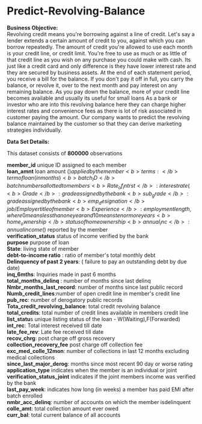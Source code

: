 # Predict-Revolving-Balance

<b>Business Objective:</b><br>
Revolving credit means you're borrowing against a line of credit. Let's say a lender extends a certain amount of credit to you, against which you can borrow repeatedly. The amount of credit you're allowed to use each month is your credit line, or credit limit. You're free to use as much or as little of that credit line as you wish on any purchase you could make with cash. Its just like a credit card and only difference is they have lower interest rate and they are secured by business assets.
At the end of each statement period, you receive a bill for the balance. If you don't pay it off in full, you carry the balance, or revolve it, over to the next month and pay interest on any remaining balance. As you pay down the balance, more of your credit line becomes available and usually its useful for small loans
As a bank or investor who are into this revolving balance here they can charge higher interest rates and convenience fees as there is lot of risk associated in customer paying the amount. Our company wants to predict the revolving balance maintained by the customer so that they can derive marketing strategies individually.

<b>Data Set Details:</b>    
    
This dataset consists of <b>800000</b> observations    
    
<b>member_id</b> unique ID assigned to each member    
<b>loan_amnt</b> loan amount ($) applied by the member    
<b>terms:</b>  term of loan (in months)    
<b>batch_ID</b> batch numbers allotted to members    
<b>Rate_of_intrst</b>:  interest rate (%) on loan    
<b>Grade</b>:grade assigned by the bank    
<b>sub_grade</b>: grade assigned by the bank    
<b>emp_designation</b> job / Employer title of member    
<b>Experience</b>: employment length, where 0 means less than one year and 10 means ten or more years    
<b>home_ownership</b> status of home ownership    
<b>annual_inc</b>: annual income ($) reported by the member    
<b>verification_status</b> status of income verified by the bank    
<b>purpose</b> purpose of loan    
<b>State</b>: living state of member    
<b>debt-to-income ratio</b> : ratio of member's total monthly debt    
<b>Delinquency of past 2 years</b>:  ( failure to pay an outstanding debt by due date)    
<b>inq_6mths</b>: Inquiries made in past 6 months    
<b>total_months_delinq</b> : number of months since last delinq    
<b>Nmbr_months_last_record</b>: number of months since last public record    
<b>Numb_credit_lines</b>:number of open credit line in member's credit line    
<b>pub_rec</b>: number of derogatory public records    
<b>Tota_credit_revolving_balance</b>: total credit revolving balance    
<b>total_credits</b>: total number of credit lines available in members credit line    
<b>list_statu</b>s unique listing status of the loan - W(Waiting),F(Forwarded)    
<b>int_rec</b>: Total interest received till date    
<b>late_fee_rev</b>: Late fee received till date    
<b>recov_chrg</b>: post charge off gross recovery    
<b>collection_recovery_fee</b> post charge off collection fee    
<b>exc_med_colle_12mon</b>: number of collections in last 12 months excluding medical collections    
<b>since_last_major_derog</b>: months since most recent 90 day or worse rating    
<b>application_type</b> indicates when the member is an individual or joint    
<b>verification_status_joint</b> indicates if the joint members income was verified by the bank    
<b>last_pay_week</b>: indicates how long (in weeks) a member has paid EMI after batch enrolled    
<b>nmbr_acc_delinq</b>: number of accounts on which the member isdelinquent    
<b>colle_amt</b>: total collection amount ever owed    
<b>curr_bal</b>: total current balance of all accounts    

 
